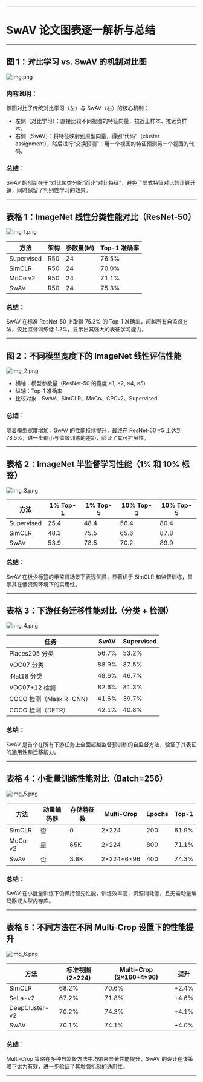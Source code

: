 
---

# SwAV 论文图表逐一解析与总结

---

## 图 1：对比学习 vs. SwAV 的机制对比图
![img.png](img/img.png)

### 内容说明：
该图对比了传统对比学习（左）与 SwAV（右）的核心机制：

- 左侧（对比学习）：直接比较不同视图的特征向量，拉近正样本、推远负样本。
- 右侧（SwAV）：将特征映射到原型向量，得到“代码”（cluster assignment），然后进行“交换预测”：用一个视图的特征预测另一个视图的代码。

### 总结：
SwAV 的创新在于“对比聚类分配”而非“对比特征”，避免了显式特征对比的计算开销，同时保留了判别性学习的效果。

---

## 表格 1：ImageNet 线性分类性能对比（ResNet-50）
![img_1.png](img/img_1.png)

| 方法 | 架构 | 参数量(M) | Top-1 准确率 |
|------|------|-----------|--------------|
| Supervised | R50 | 24 | 76.5% |
| SimCLR | R50 | 24 | 70.0% |
| MoCo v2 | R50 | 24 | 71.1% |
| SwAV | R50 | 24 | 75.3% |

### 总结：
SwAV 在标准 ResNet-50 上取得 75.3% 的 Top-1 准确率，超越所有自监督方法，仅比监督训练低 1.2%，显示出其强大的表征学习能力。

---

## 图 2：不同模型宽度下的 ImageNet 线性评估性能
![img_2.png](img/img_2.png)

- 横轴：模型参数量（ResNet-50 的宽度 ×1, ×2, ×4, ×5）
- 纵轴：Top-1 准确率
- 比较对象：SwAV、SimCLR、MoCo、CPCv2、Supervised

### 总结：
随着模型宽度增加，SwAV 的性能持续提升，最终在 ResNet-50 ×5 上达到 78.5%，进一步缩小与监督训练的差距，验证了其可扩展性。

---

## 表格 2：ImageNet 半监督学习性能（1% 和 10% 标签）
![img_3.png](img/img_3.png)

| 方法 | 1% Top-1 | 1% Top-5 | 10% Top-1 | 10% Top-5 |
|------|----------|----------|-----------|-----------|
| Supervised | 25.4 | 48.4 | 56.4 | 80.4 |
| SimCLR | 48.3 | 75.5 | 65.6 | 87.8 |
| SwAV | 53.9 | 78.5 | 70.2 | 89.9 |

### 总结：
SwAV 在极少标签的半监督场景下表现优异，显著优于 SimCLR 和监督训练，显示其在低资源环境下的实用性。

---

## 表格 3：下游任务迁移性能对比（分类 + 检测）
![img_4.png](img/img_4.png)

| 任务 | SwAV | Supervised |
|------|------|------------|
| Places205 分类 | 56.7% | 53.2% |
| VOC07 分类 | 88.9% | 87.5% |
| iNat18 分类 | 48.6% | 46.7% |
| VOC07+12 检测 | 82.6% | 81.3% |
| COCO 检测（Mask R-CNN） | 41.6% | 39.7% |
| COCO 检测（DETR） | 42.1% | 40.8% |

### 总结：
SwAV 是首个在所有下游任务上全面超越监督预训练的自监督方法，验证了其表征的通用性和迁移能力。

---

## 表格 4：小批量训练性能对比（Batch=256）
![img_5.png](img/img_5.png)

| 方法 | 动量编码器 | 存储特征数 | Multi-Crop | Epochs | Top-1 |
|------|-------------|--------------|------------|--------|-------|
| SimCLR | 否 | 0 | 2×224 | 200 | 61.9% |
| MoCo v2 | 是 | 65K | 2×224 | 800 | 71.1% |
| SwAV | 否 | 3.8K | 2×224+6×96 | 400 | 74.3% |

### 总结：
SwAV 在小批量训练下仍保持领先性能，训练效率高，资源消耗低，且无需动量编码器或大型内存库。

---

## 表格 5：不同方法在不同 Multi-Crop 设置下的性能提升
![img_6.png](img/img_6.png)

| 方法 | 标准视图 (2×224) | Multi-Crop (2×160+4×96) | 提升 |
|------|------------------|--------------------------|------|
| SimCLR | 68.2% | 70.6% | +2.4% |
| SeLa-v2 | 67.2% | 71.8% | +4.6% |
| DeepCluster-v2 | 70.2% | 74.3% | +4.1% |
| SwAV | 70.1% | 74.1% | +4.0% |

### 总结：
Multi-Crop 策略在多种自监督方法中均带来显著性能提升，SwAV 的设计在该策略下尤为有效，进一步验证了其增强机制的通用性。

---
